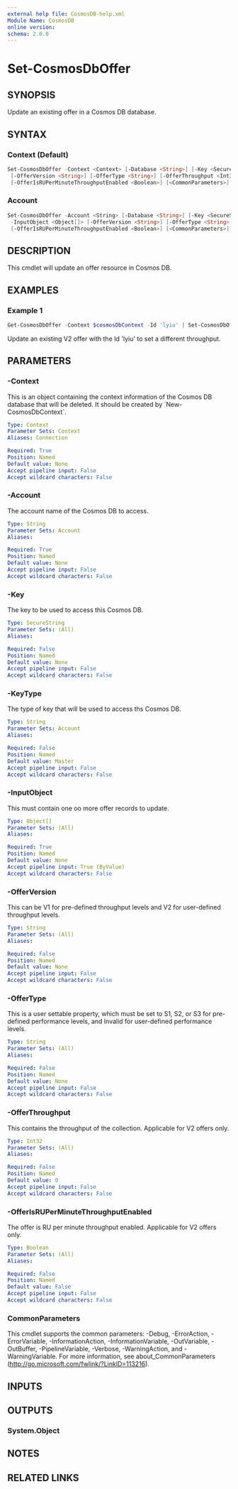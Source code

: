 ```yaml
---
external help file: CosmosDB-help.xml
Module Name: CosmosDB
online version:
schema: 2.0.0
---
```


# Set-CosmosDbOffer

## SYNOPSIS

Update an existing offer in a Cosmos DB database.

## SYNTAX

### Context (Default)

```powershell
Set-CosmosDbOffer -Context <Context> [-Database <String>] [-Key <SecureString>] -InputObject <Object[]>
 [-OfferVersion <String>] [-OfferType <String>] [-OfferThroughput <Int32>]
 [-OfferIsRUPerMinuteThroughputEnabled <Boolean>] [<CommonParameters>]
```

### Account

```powershell
Set-CosmosDbOffer -Account <String> [-Database <String>] [-Key <SecureString>] [-KeyType <String>]
 -InputObject <Object[]> [-OfferVersion <String>] [-OfferType <String>] [-OfferThroughput <Int32>]
 [-OfferIsRUPerMinuteThroughputEnabled <Boolean>] [<CommonParameters>]
```

## DESCRIPTION

This cmdlet will update an offer resource in Cosmos DB.

## EXAMPLES

### Example 1

```powershell
Get-CosmosDbOffer -Context $cosmosDbContext -Id 'lyiu' | Set-CosmosDbOffer -Context $cosmosDbContext -OfferThroughput 1000 -OfferIsRUPerMinuteThroughputEnabled $true
```

Update an existing V2 offer with the Id 'lyiu' to set a different throughput.

## PARAMETERS

### -Context

This is an object containing the context information of the Cosmos DB database
that will be deleted. It should be created by \`New-CosmosDbContext\`.

```yaml
Type: Context
Parameter Sets: Context
Aliases: Connection

Required: True
Position: Named
Default value: None
Accept pipeline input: False
Accept wildcard characters: False
```

### -Account

The account name of the Cosmos DB to access.

```yaml
Type: String
Parameter Sets: Account
Aliases:

Required: True
Position: Named
Default value: None
Accept pipeline input: False
Accept wildcard characters: False
```

### -Key

The key to be used to access this Cosmos DB.

```yaml
Type: SecureString
Parameter Sets: (All)
Aliases:

Required: False
Position: Named
Default value: None
Accept pipeline input: False
Accept wildcard characters: False
```

### -KeyType

The type of key that will be used to access ths Cosmos DB.

```yaml
Type: String
Parameter Sets: Account
Aliases:

Required: False
Position: Named
Default value: Master
Accept pipeline input: False
Accept wildcard characters: False
```

### -InputObject

This must contain one oo more offer records to update.

```yaml
Type: Object[]
Parameter Sets: (All)
Aliases:

Required: True
Position: Named
Default value: None
Accept pipeline input: True (ByValue)
Accept wildcard characters: False
```

### -OfferVersion

This can be V1 for pre-defined throughput levels and V2 for user-defined
throughput levels.

```yaml
Type: String
Parameter Sets: (All)
Aliases:

Required: False
Position: Named
Default value: None
Accept pipeline input: False
Accept wildcard characters: False
```

### -OfferType

This is a user settable property, which must be set to S1, S2, or S3 for
pre-defined performance levels, and Invalid for user-defined performance
levels.

```yaml
Type: String
Parameter Sets: (All)
Aliases:

Required: False
Position: Named
Default value: None
Accept pipeline input: False
Accept wildcard characters: False
```

### -OfferThroughput

This contains the throughput of the collection.
Applicable for V2 offers only.

```yaml
Type: Int32
Parameter Sets: (All)
Aliases:

Required: False
Position: Named
Default value: 0
Accept pipeline input: False
Accept wildcard characters: False
```

### -OfferIsRUPerMinuteThroughputEnabled

The offer is RU per minute throughput enabled.
Applicable for V2 offers only.

```yaml
Type: Boolean
Parameter Sets: (All)
Aliases:

Required: False
Position: Named
Default value: False
Accept pipeline input: False
Accept wildcard characters: False
```

### CommonParameters

This cmdlet supports the common parameters: -Debug, -ErrorAction, -ErrorVariable, -InformationAction, -InformationVariable, -OutVariable, -OutBuffer, -PipelineVariable, -Verbose, -WarningAction, and -WarningVariable.
For more information, see about_CommonParameters (http://go.microsoft.com/fwlink/?LinkID=113216).

## INPUTS

## OUTPUTS

### System.Object

## NOTES

## RELATED LINKS
